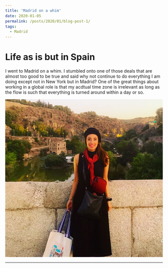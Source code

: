 ```yaml
---
title: 'Madrid on a whim'
date: 2020-01-05
permalink: /posts/2020/01/blog-post-1/
tags:
  - Madrid 
---
```


Life as is but in Spain
======

I went to Madrid on a whim. I stumbled onto one of those deals that are almost too good to be true and said why not continue to do everything I am doing except not in New York but in Madrid? One of the great things about working in a global role is that my acdtual time zone is irrelevant as long as the flow is such that everything is turned around within a day or so.

![](/images/Madrid.JPG)


------